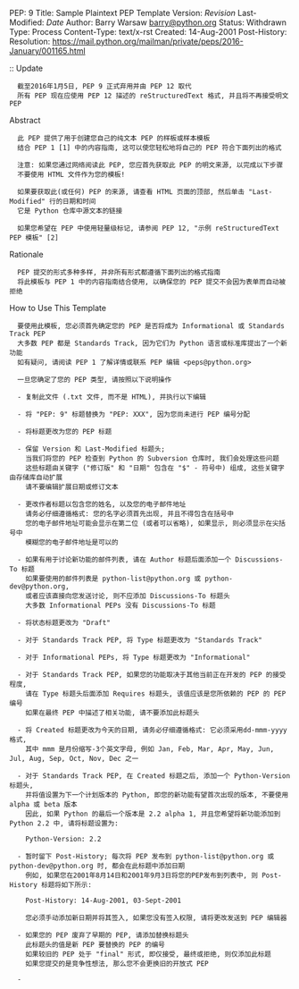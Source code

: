 
PEP: 9
Title: Sample Plaintext PEP Template
Version: $Revision$
Last-Modified: $Date$
Author: Barry Warsaw <barry@python.org>
Status: Withdrawn
Type: Process
Content-Type: text/x-rst
Created: 14-Aug-2001
Post-History:
Resolution: https://mail.python.org/mailman/private/peps/2016-January/001165.html

::
  Update

      截至2016年1月5日, PEP 9 正式弃用并由 PEP 12 取代
      所有 PEP 现在应使用 PEP 12 描述的 reStructuredText 格式, 并且将不再接受明文 PEP

  Abstract

      此 PEP 提供了用于创建您自己的纯文本 PEP 的样板或样本模板
      结合 PEP 1 [1] 中的内容指南, 这可以使您轻松地将自己的 PEP 符合下面列出的格式

      注意: 如果您通过网络阅读此 PEP, 您应首先获取此 PEP 的明文来源, 以完成以下步骤
      不要使用 HTML 文件作为您的模板!
    
      如果要获取此(或任何) PEP 的来源, 请查看 HTML 页面的顶部, 然后单击 "Last-Modified" 行的日期和时间
      它是 Python 仓库中源文本的链接

      如果您希望在 PEP 中使用轻量级标记, 请参阅 PEP 12, "示例 reStructuredText PEP 模板" [2]

  Rationale

      PEP 提交的形式多种多样, 并非所有形式都遵循下面列出的格式指南
      将此模板与 PEP 1 中的内容指南结合使用, 以确保您的 PEP 提交不会因为表单而自动被拒绝

  How to Use This Template

      要使用此模板, 您必须首先确定您的 PEP 是否将成为 Informational 或 Standards Track PEP
      大多数 PEP 都是 Standards Track, 因为它们为 Python 语言或标准库提出了一个新功能
      如有疑问, 请阅读 PEP 1 了解详情或联系 PEP 编辑 <peps@python.org>

      一旦您确定了您的 PEP 类型, 请按照以下说明操作

      - 复制此文件 (.txt 文件, 而不是 HTML), 并执行以下编辑

      - 将 "PEP: 9" 标题替换为 "PEP: XXX", 因为您尚未进行 PEP 编号分配

      - 将标题更改为您的 PEP 标题

      - 保留 Version 和 Last-Modified 标题头;
        当我们将您的 PEP 检查到 Python 的 Subversion 仓库时, 我们会处理这些问题
        这些标题由关键字 ("修订版" 和 "日期" 包含在 "$" - 符号中) 组成, 这些关键字由存储库自动扩展
        请不要编辑扩展日期或修订文本

      - 更改作者标题以包含您的姓名, 以及您的电子邮件地址
        请务必仔细遵循格式: 您的名字必须首先出现, 并且不得包含在括号中
        您的电子邮件地址可能会显示在第二位 (或者可以省略), 如果显示, 则必须显示在尖括号中
        模糊您的电子邮件地址是可以的

      - 如果有用于讨论新功能的邮件列表, 请在 Author 标题后面添加一个 Discussions-To 标题
        如果要使用的邮件列表是 python-list@python.org 或 python-dev@python.org,
        或者应该直接向您发送讨论, 则不应添加 Discussions-To 标题头
        大多数 Informational PEPs 没有 Discussions-To 标题

      - 将状态标题更改为 "Draft"

      - 对于 Standards Track PEP, 将 Type 标题更改为 "Standards Track"

      - 对于 Informational PEPs, 将 Type 标题更改为 "Informational"

      - 对于 Standards Track PEP, 如果您的功能取决于其他当前正在开发的 PEP 的接受程度,
        请在 Type 标题头后面添加 Requires 标题头, 该值应该是您所依赖的 PEP 的 PEP 编号
        如果在最终 PEP 中描述了相关功能, 请不要添加此标题头

      - 将 Created 标题更改为今天的日期, 请务必仔细遵循格式: 它必须采用dd-mmm-yyyy格式,
        其中 mmm 是月份缩写-3个英文字母, 例如 Jan, Feb, Mar, Apr, May, Jun, Jul, Aug, Sep, Oct, Nov, Dec 之一

      - 对于 Standards Track PEP, 在 Created 标题之后, 添加一个 Python-Version 标题头,
        并将值设置为下一个计划版本的 Python, 即您的新功能有望首次出现的版本, 不要使用 alpha 或 beta 版本
        因此, 如果 Python 的最后一个版本是 2.2 alpha 1, 并且您希望将新功能添加到 Python 2.2 中, 请将标题设置为:

        Python-Version: 2.2
      
      - 暂时留下 Post-History; 每次将 PEP 发布到 python-list@python.org 或 python-dev@python.org 时, 都会在此标题中添加日期
        例如, 如果您在2001年8月14日和2001年9月3日将您的PEP发布到列表中, 则 Post-History 标题将如下所示:
      
        Post-History: 14-Aug-2001, 03-Sept-2001

        您必须手动添加新日期并将其签入, 如果您没有签入权限, 请将更改发送到 PEP 编辑器

      - 如果您的 PEP 废弃了早期的 PEP, 请添加替换标题头
        此标题头的值是新 PEP 要替换的 PEP 的编号
        如果较旧的 PEP 处于 "final" 形式, 即仅接受, 最终或拒绝, 则仅添加此标题
        如果您提交的是竞争性想法, 那么您不会更换旧的开放式 PEP

      - 


